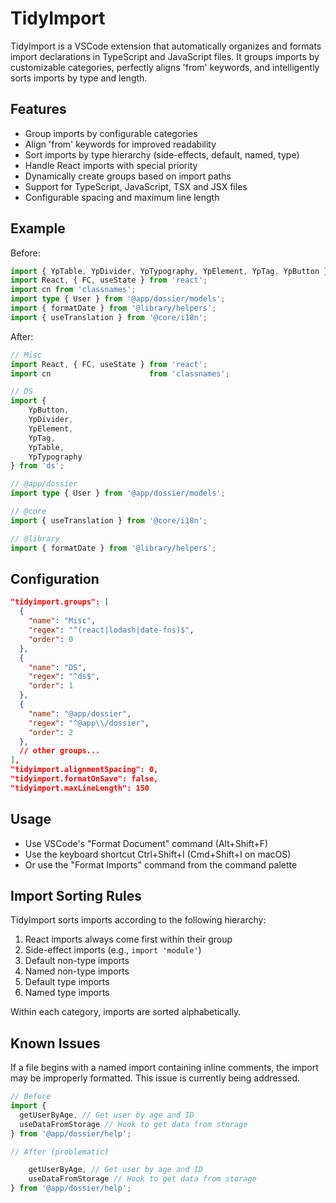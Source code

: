# TidyImport

TidyImport is a VSCode extension that automatically organizes and formats import declarations in TypeScript and JavaScript files. It groups imports by customizable categories, perfectly aligns 'from' keywords, and intelligently sorts imports by type and length.

## Features

- Group imports by configurable categories
- Align 'from' keywords for improved readability
- Sort imports by type hierarchy (side-effects, default, named, type)
- Handle React imports with special priority
- Dynamically create groups based on import paths
- Support for TypeScript, JavaScript, TSX and JSX files
- Configurable spacing and maximum line length

## Example

Before:
```typescript
import { YpTable, YpDivider, YpTypography, YpElement, YpTag, YpButton } from 'ds';
import React, { FC, useState } from 'react';
import cn from 'classnames';
import type { User } from '@app/dossier/models';
import { formatDate } from '@library/helpers';
import { useTranslation } from '@core/i18n';
```

After:
```typescript
// Misc
import React, { FC, useState } from 'react';
import cn                      from 'classnames';

// DS
import {
    YpButton,
    YpDivider,
    YpElement,
    YpTag,
    YpTable,
    YpTypography
} from 'ds';

// @app/dossier
import type { User } from '@app/dossier/models';

// @core
import { useTranslation } from '@core/i18n';

// @library
import { formatDate } from '@library/helpers';
```

## Configuration

```json
"tidyimport.groups": [
  {
    "name": "Misc",
    "regex": "^(react|lodash|date-fns)$",
    "order": 0
  },
  {
    "name": "DS",
    "regex": "^ds$",
    "order": 1
  },
  {
    "name": "@app/dossier",
    "regex": "^@app\\/dossier",
    "order": 2
  },
  // other groups...
],
"tidyimport.alignmentSpacing": 0,
"tidyimport.formatOnSave": false,
"tidyimport.maxLineLength": 150
```

## Usage

- Use VSCode's "Format Document" command (Alt+Shift+F)
- Use the keyboard shortcut Ctrl+Shift+I (Cmd+Shift+I on macOS)
- Or use the "Format Imports" command from the command palette

## Import Sorting Rules

TidyImport sorts imports according to the following hierarchy:
1. React imports always come first within their group
2. Side-effect imports (e.g., `import 'module'`)
3. Default non-type imports
4. Named non-type imports
5. Default type imports
6. Named type imports

Within each category, imports are sorted alphabetically.

## Known Issues

If a file begins with a named import containing inline comments, the import may be improperly formatted. This issue is currently being addressed.

```typescript
// Before
import {
  getUserByAge, // Get user by age and ID
  useDataFromStorage // Hook to get data from storage
} from '@app/dossier/help';

// After (problematic)

    getUserByAge, // Get user by age and ID
    useDataFromStorage // Hook to get data from storage
} from '@app/dossier/help';
```
